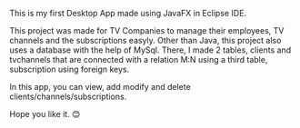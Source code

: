 This is my first Desktop App made using JavaFX in Eclipse IDE. 

This project was made for TV Companies to manage their employees, TV channels and the subscriptions easyly. Other than Java, this project also uses a database with the help of MySql. There, I made 2 tables, clients and tvchannels that are connected with a relation M:N using a third table, subscription using foreign keys.

In this app, you can view, add modify and delete clients/channels/subscriptions.

Hope you like it. 😊
